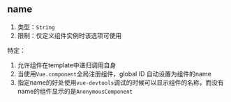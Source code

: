 
## name
1. 类型：`String`
2. 限制：仅定义组件实例时该选项可使用

特定：
1. 允许组件在template中递归调用自身
2. 当使用`Vue.component`全局注册组件，global ID 自动设置为组件的name
3. 指定name的好处使用`vue-devtools`调试的时候可以显示组件的名称，而没有name的组件显示的是`AnonymousComponent`